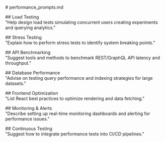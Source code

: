 \# performance\_prompts.md

\#\# Load Testing  
"Help design load tests simulating concurrent users creating experiments and querying analytics."

\#\# Stress Testing  
"Explain how to perform stress tests to identify system breaking points."

\#\# API Benchmarking  
"Suggest tools and methods to benchmark REST/GraphQL API latency and throughput."

\#\# Database Performance  
"Advise on testing query performance and indexing strategies for large datasets."

\#\# Frontend Optimization  
"List React best practices to optimize rendering and data fetching."

\#\# Monitoring & Alerts  
"Describe setting up real-time monitoring dashboards and alerting for performance issues."

\#\# Continuous Testing  
"Suggest how to integrate performance tests into CI/CD pipelines."  
